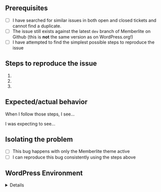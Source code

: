 <!-- This form is for reporting bugs and issues specific to Memberlite. This is not a support portal. If you need technical support from a human being, please submit a ticket via the helpdesk instead: https://memberlitetheme.com/ -->

<!-- Usage questions can also be directed to the public support forum here: https://wordpress.org/support/theme/memberlite, unless this is a question about a premium child theme in which case you should use the helpdesk. -->

<!-- If you are a developer who needs a new filter/hook raise a PR instead :) -->

<!-- Please be as descriptive as possible; issues lacking the below details, or for any other reason than to report a bug, may be closed without action. -->

## Prerequisites

<!-- MARK COMPLETED ITEMS WITH AN [x] -->

- [ ] I have searched for similar issues in both open and closed tickets and cannot find a duplicate.
- [ ] The issue still exists against the latest `dev` branch of Memberlite on Github (this is **not** the same version as on WordPress.org!)
- [ ] I have attempted to find the simplest possible steps to reproduce the issue

## Steps to reproduce the issue

<!-- We need to be able to reproduce the bug in order to fix it so please be descriptive! -->

1.
2.
3.

## Expected/actual behavior

When I follow those steps, I see...

I was expecting to see...

## Isolating the problem

<!-- MARK COMPLETED ITEMS WITH AN [x] -->

- [ ] This bug happens with only the Memberlite theme active
- [ ] I can reproduce this bug consistently using the steps above

## WordPress Environment

<details>
```
Please share non-sensitive information about your hosting environment such as WordPress version, PHP version, and any related plugins versions.
```
</details>